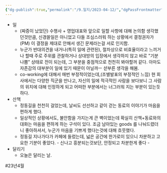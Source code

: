 ```yaml
---
{"dg-publish":true,"permalink":"/9.일지/2023-04-12/","dgPassFrontmatter":true}
---
```




- 일
	- (짜증이 났었던) 수행사 + 영업대표와 앞으로 일할 사항에 대해 논의함
	  생각했던것만큼, 신경쓸일은 아니었고 다들 조심스러워 하는 상황에서 결정권자가 (PM) 이 결정을 제대로 안해서 생긴 문제라는걸 서로 인지함. 	  
	- 누군가 반대의견을 내거나(특히 일에 관련된), 절차상으로 비효율이라고 느끼거나 할때 주로 주위를 관찰하거나 상대방의 입장에서 생각하지 않고 바로 "기분나쁨" 상태로 전이 되는데, 그 부분을 중점적으로 천천히 봐야할꺼 같다. 아마도 자존감의 대부분이 일에 있기 때문이 아닐까ㅡ 섣부른 생각을 해봄.
	- co-working에 대해서 매번 부정적이었는데,(조별발표의 부정적인 느낌) 현 회사에서는 다양한 직군을 만나고, 자신의 일에 적극적인 사람을 보다보니 그 사람의 위치에 대해 인정하게 되고 어떠한 부분에서는 너그러워 지는 부분이 있는듯하다.
- 산책
	- 정동길을 천천히 걸었는데, 날씨도 선선하고 같이 걷는 동료의 이야기가 마음을 편하게 했다.
	- 일상적인 상황에서도, 불안함을 가지는게 큰 벽이었는데 확실히 산책+동료와의 대화는 마음을 편하게 하는 구석이 있다. 조금 남아있는 goods 를 나눠드렸더니 좋아하셔서, 누군가 마음을 기쁘게 했다는것에 대해 흐뭇했다.
	- 정동길 지나가다가 카페에 들렀는데, 넓은 공간에 한가로이 있으니 차분하고 고요한 기분이 좋았다. - 신나고 흥분되는것보단, 안정되고 차분한게 좋다 -
- 달리기
	- 오늘은 달리는 날.

#23년4월 